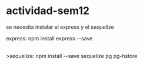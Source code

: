# actividad-sem12

se necesita instalar el express y el sequelize

express: npm install express --save

</br>>sequelize: npm install --save sequelize pg pg-hstore
